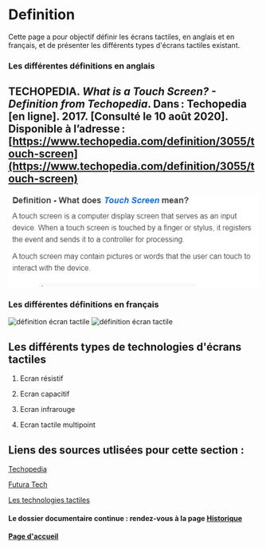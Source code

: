 # Definition 

Cette page a pour objectif définir les écrans tactiles, en anglais et en français, et de présenter les différents types d'écrans tactiles existant.

### Les différentes définitions en anglais 

## TECHOPEDIA. *What is a Touch Screen? - Definition from Techopedia*. Dans : Techopedia [en ligne]. 2017. [Consulté le 10 août 2020]. Disponible à l’adresse :                 [https://www.techopedia.com/definition/3055/touch-screen](https://www.techopedia.com/definition/3055/touch-screen)
![définition deux écran tactile](ecranstactiles/whatisatouchscreen.PNG)

### Les différentes définitions en français

![définition écran tactile](https://github.com/elise98paul/elisepaul-AORI-2020/blob/master/Ecrans%20Tactiles/D%C3%A9finitions/ecrantactiledefinition.PNG)
![définition écran tactile](ecranstactiles/D%C3%A9finitions/ecrantactiledefinition.PNG)
 
## Les différents types de technologies d'écrans tactiles

1.  Ecran résistif



2. Ecran capacitif

3. Ecran infrarouge

4. Ecran tactile multipoint


## Liens des sources utlisées pour cette section :

[Techopedia](https://www.techopedia.com/definition/3055/touch-screen)

[Futura Tech](https://www.futura-sciences.com/tech/definitions/technologie-ecran-tactile-539/) 

[Les technologies tactiles](http://www-igm.univ-mlv.fr/~dr/XPOSE2008/Les%20technologies%20tactiles/histo_origine.html)


#### Le dossier documentaire continue : rendez-vous à la page [Historique](Historique.md)

#### [Page d'accueil](Pagedaccueil)

